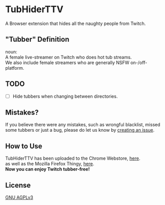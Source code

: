 # TubHiderTTV
A Browser extension that hides all the naughty people from Twitch.
## "Tubber" Definition
noun:  
   A female live-streamer on Twitch who does hot tub streams.  
We also include female streamers who are generally NSFW on-/off-platform.
## TODO
  - [ ] Hide tubbers when changing between directories.
## Mistakes?
If you believe there were any mistakes, such as wrongful blacklist, missed some tubbers or just a bug, please do let us know by [creating an issue](https://github.com/atlsdev/TubHiderTTV/issues/new/choose).
## How to Use
TubHiderTTV has been uploaded to the Chrome Webstore, [here](https://chrome.google.com/webstore/detail/tubhiderttv/ejanakbkdmbojlhlphcnhlbgdbmjkije).  
as well as the Mozilla Firefox Thingy, [here](https://addons.mozilla.org/en-US/firefox/addon/tubhiderttv).  
**Now you can enjoy Twitch tubber-free!**
## License
[GNU AGPLv3](https://choosealicense.com/licenses/agpl-3.0)

